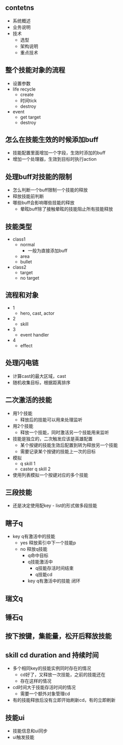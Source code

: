 ## contetns
- 系统概述
- 业务说明
- 技术
  - 选型
  - 架构说明
  - 重点技术

## 整个技能对象的流程
- 设置参数
- life recycle
  - create
  - 时间tick
  - destroy
- event
  - get target
  - destroy

## 怎么在技能生效的时候添加buff
- 技能配置里面增加一个字段，生效时添加的buff
- 增加一个处理器，生效到目标时执行action

## 处理buff对技能的限制
- 怎么判断一个buff限制一个技能的释放
- 释放技能前判断
- 哪些buff会影响哪些技能的释放
  - 晕眩buff除了接触晕眩的技能阻止所有技能释放

## 技能类型
- class1
  - normal
    - 一般为直接添加buff
  - area
  - bullet
- class2
  - target
  - no target

## 流程和对象
- 1
  - hero, cast, actor
- 2
  - skill
- 3
  - event handler
- 4
  - effect

## 处理闪电链
- 计算cast的最大区域，cast
- 随机收集目标，根据距离排序

## 二次激活的技能
- 用1个技能
  - 释放后的技能可以用来处理监听
- 用2个技能
  - 释放一个技能，同时激活另一个技能用来监听
- 技能是独立的，二次触发应该是英雄配置
  - 某个按键的技能生效后配置到转为释放另一个技能
  - 需要记录某个按键的技能上一次的目标
- 模拟
  - q skill 1
  - caster q skill 2
- 使用列表模拟一个按键对应的多个技能

## 三段技能
- 还是决定使用配key - list的形式做多段技能

## 瞎子q
- key q有激活中的技能
  - yes 释放索引中下一个技能p
  - no 释放q技能
    - q命中目标
    - q技能激活中
      - q技能存活时间结束
      - q技能cd
    - key q有激活中的技能 闭环

## 瑞文q

## 锤石q

## 按下按键，集能量，松开后释放技能

## skill cd duration and 持续时间
- 多个相同key的技能实例同时存在的情况
  - cd好了，又释放一次技能，之前的技能还在
  - 存在这样的情况
- cd时间大于技能存活时间的情况
  - 需要一个额外对象管理cd
- 有的技能释放后没有立即开始刷新cd，有的立即刷新

## 技能ui
- 技能信息和ui同步
- ui触发技能